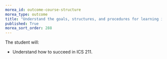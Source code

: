 ```yaml
---
morea_id: outcome-course-structure
morea_type: outcome
title: "Understand the goals, structures, and procedures for learning in ICS 211"
published: True
morea_sort_order: 288
---
```


The student will:

  * Understand how to succeed in ICS 211.
